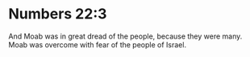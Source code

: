 # Numbers 22:3

And Moab was in great dread of the people, because they were many. Moab was overcome with fear of the people of Israel.
